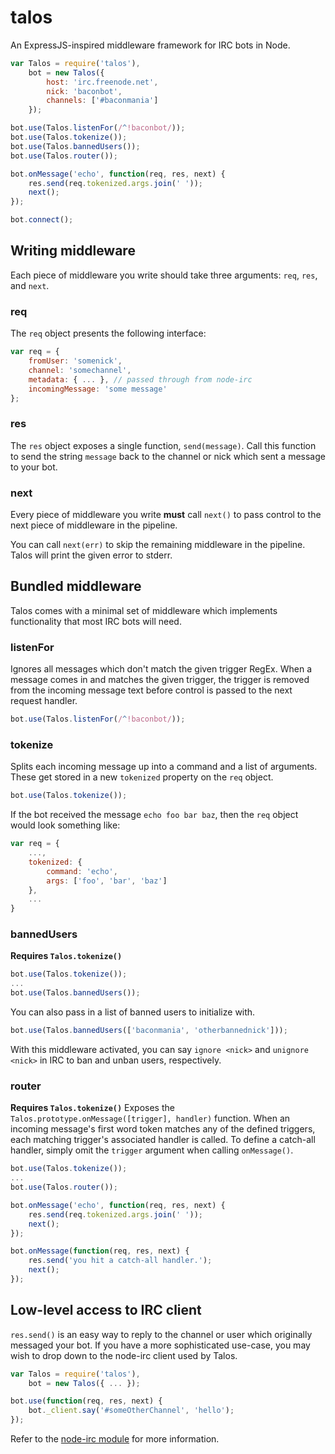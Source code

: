 talos
=====

An ExpressJS-inspired middleware framework for IRC bots in Node.

```javascript
var Talos = require('talos'),
    bot = new Talos({
        host: 'irc.freenode.net',
        nick: 'baconbot',
        channels: ['#baconmania']
    });

bot.use(Talos.listenFor(/^!baconbot/));
bot.use(Talos.tokenize());
bot.use(Talos.bannedUsers());
bot.use(Talos.router());

bot.onMessage('echo', function(req, res, next) {
    res.send(req.tokenized.args.join(' '));
    next();
});

bot.connect();
```

## Writing middleware
Each piece of middleware you write should take three arguments: `req`, `res`, and `next`.
### req
The `req` object presents the following interface:
```javascript
var req = {
    fromUser: 'somenick',
    channel: 'somechannel',
    metadata: { ... }, // passed through from node-irc
    incomingMessage: 'some message'
};
```
### res
The `res` object exposes a single function, `send(message)`. Call this function to send the string `message` back to the channel or nick which sent a message to your bot.
### next
Every piece of middleware you write __must__ call `next()` to pass control to the next piece of middleware in the pipeline.

You can call `next(err)` to skip the remaining middleware in the pipeline. Talos will print the given error to stderr.
## Bundled middleware
Talos comes with a minimal set of middleware which implements functionality that most IRC bots will need.
### listenFor
Ignores all messages which don't match the given trigger RegEx.
When a message comes in and matches the given trigger, the trigger is removed from the incoming message text before control is passed to the next request handler.
```javascript
bot.use(Talos.listenFor(/^!baconbot/));
```
### tokenize
Splits each incoming message up into a command and a list of arguments. These get stored in a new `tokenized` property on the `req` object.
```javascript
bot.use(Talos.tokenize());
```
If the bot received the message `echo foo bar baz`, then the `req` object would look something like:
```javascript
var req = {
    ...,
    tokenized: {
        command: 'echo',
        args: ['foo', 'bar', 'baz']
    },
    ...
}
```
### bannedUsers
__Requires `Talos.tokenize()`__
```javascript
bot.use(Talos.tokenize());
...
bot.use(Talos.bannedUsers());
```
You can also pass in a list of banned users to initialize with.
```javascript
bot.use(Talos.bannedUsers(['baconmania', 'otherbannednick']));
```
With this middleware activated, you can say `ignore <nick>` and `unignore <nick>` in IRC to ban and unban users, respectively.
### router
__Requires `Talos.tokenize()`__
Exposes the `Talos.prototype.onMessage([trigger], handler)` function.
When an incoming message's first word token matches any of the defined triggers, each matching trigger's associated handler is called.
To define a catch-all handler, simply omit the `trigger` argument when calling `onMessage()`.
```javascript
bot.use(Talos.tokenize());
...
bot.use(Talos.router());

bot.onMessage('echo', function(req, res, next) {
    res.send(req.tokenized.args.join(' '));
    next();
});

bot.onMessage(function(req, res, next) {
    res.send('you hit a catch-all handler.');
    next();
});
```
## Low-level access to IRC client
`res.send()` is an easy way to reply to the channel or user which originally messaged your bot. If you have a more sophisticated use-case, you may wish to drop down to the node-irc client used by Talos.
```javascript
var Talos = require('talos'),
    bot = new Talos({ ... });

bot.use(function(req, res, next) {
    bot._client.say('#someOtherChannel', 'hello');
});
```
Refer to the [node-irc module](https://github.com/martynsmith/node-irc) for more information.